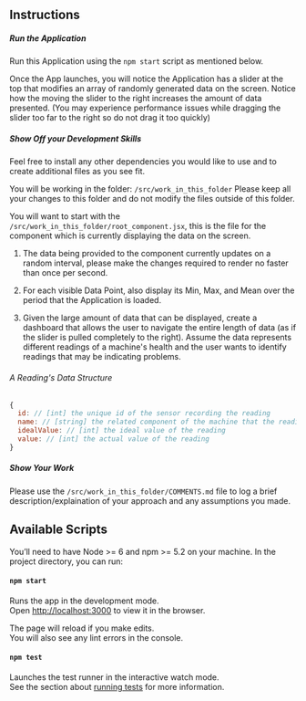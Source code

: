 ## Instructions

##### Run the Application

Run this Application using the `npm start` script as mentioned below.

Once the App launches, you will notice the Application has a slider at the top that modifies an array of randomly generated data on the screen. 
Notice how the moving the slider to the right increases the amount of data presented. 
(You may experience performance issues while dragging the slider too far to the right so do not drag it too quickly)

##### Show Off your Development Skills

Feel free to install any other dependencies you would like to use and to create additional files as you see fit.

You will be working in the folder: `/src/work_in_this_folder`
Please keep all your changes to this folder and do not modify the files outside of this folder.
 
You will want to start with the `/src/work_in_this_folder/root_component.jsx`, this is the file for the component which is currently displaying the data on the screen. 

1. The data being provided to the component currently updates on a random interval, please make the changes required to render no faster than once per second.

2. For each visible Data Point, also display its Min, Max, and Mean over the period that the Application is loaded.

3. Given the large amount of data that can be displayed, create a dashboard that allows the user to navigate the entire length of data (as if the slider is pulled completely to the right). 
Assume the data represents different readings of a machine's health and the user wants to identify readings that may be indicating problems.

###### A Reading's Data Structure 
```Javascript
{
  id: // [int] the unique id of the sensor recording the reading
  name: // [string] the related component of the machine that the reading is from
  idealValue: // [int] the ideal value of the reading
  value: // [int] the actual value of the reading
}
```


##### Show Your Work

Please use the `/src/work_in_this_folder/COMMENTS.md` file to log a brief description/explaination of your approach and any assumptions you made.

## Available Scripts

You’ll need to have Node >= 6 and npm >= 5.2 on your machine. 
In the project directory, you can run:

#### `npm start`

Runs the app in the development mode.<br>
Open [http://localhost:3000](http://localhost:3000) to view it in the browser.

The page will reload if you make edits.<br>
You will also see any lint errors in the console.

#### `npm test`

Launches the test runner in the interactive watch mode.<br>
See the section about [running tests](https://facebook.github.io/create-react-app/docs/running-tests) for more information.
